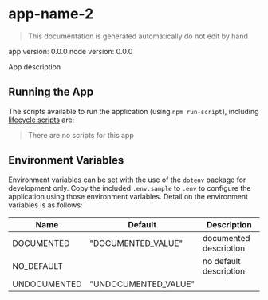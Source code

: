 # app-name-2

> This documentation is generated automatically do not edit by hand

app version: 0.0.0
node version: 0.0.0

App description

## Running the App

The scripts available to run the application (using `npm run-script`),
including [lifecycle scripts](https://docs.npmjs.com/misc/scripts) are:

  > There are no scripts for this app

## Environment Variables

Environment variables can be set with the use of the `dotenv` package for development only.
Copy the included `.env.sample` to `.env` to configure the application using those environment variables.
Detail on the environment variables is as follows:

| Name | Default | Description |
| - | - | - |
| DOCUMENTED | "DOCUMENTED_VALUE" | documented description |
| NO_DEFAULT | | no default description |
| UNDOCUMENTED | "UNDOCUMENTED_VALUE" | |
